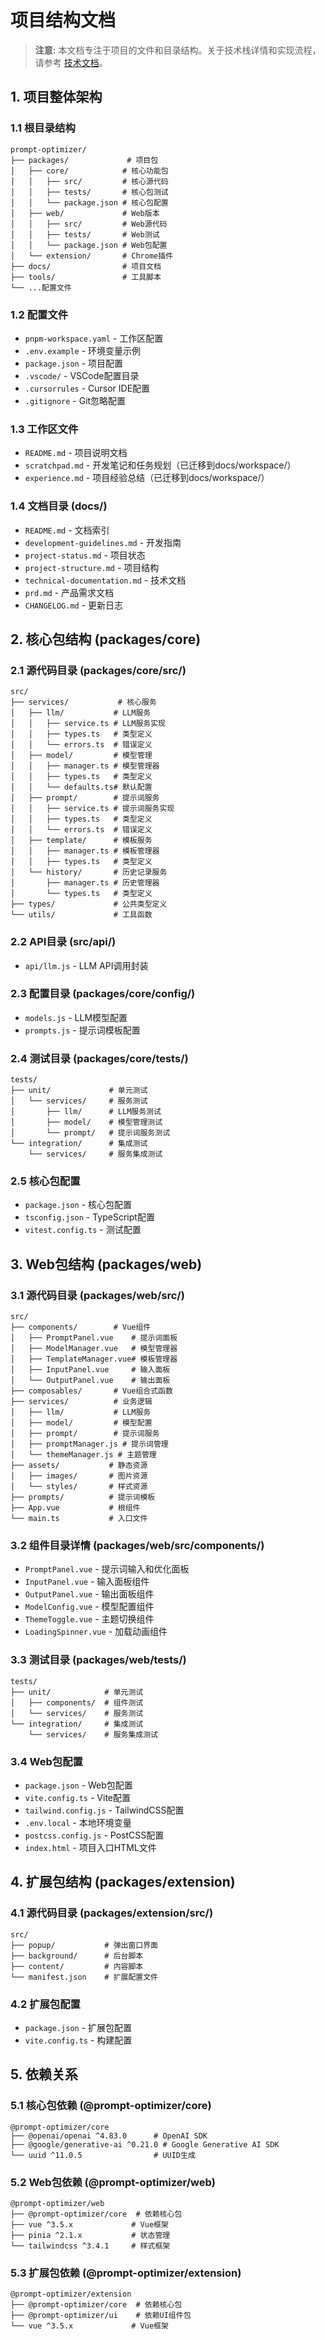 # 项目结构文档

> **注意:** 本文档专注于项目的文件和目录结构。关于技术栈详情和实现流程，请参考 [技术文档](./technical-documentation.md)。

## 1. 项目整体架构

### 1.1 根目录结构
```
prompt-optimizer/
├── packages/             # 项目包
│   ├── core/            # 核心功能包
│   │   ├── src/         # 核心源代码
│   │   ├── tests/       # 核心包测试
│   │   └── package.json # 核心包配置
│   ├── web/             # Web版本
│   │   ├── src/         # Web源代码
│   │   ├── tests/       # Web测试
│   │   └── package.json # Web包配置
│   └── extension/       # Chrome插件
├── docs/                # 项目文档
├── tools/               # 工具脚本
└── ...配置文件
```

### 1.2 配置文件
- `pnpm-workspace.yaml` - 工作区配置
- `.env.example` - 环境变量示例
- `package.json` - 项目配置
- `.vscode/` - VSCode配置目录
- `.cursorrules` - Cursor IDE配置
- `.gitignore` - Git忽略配置

### 1.3 工作区文件
- `README.md` - 项目说明文档
- `scratchpad.md` - 开发笔记和任务规划（已迁移到docs/workspace/）
- `experience.md` - 项目经验总结（已迁移到docs/workspace/）

### 1.4 文档目录 (docs/)
- `README.md` - 文档索引
- `development-guidelines.md` - 开发指南
- `project-status.md` - 项目状态
- `project-structure.md` - 项目结构
- `technical-documentation.md` - 技术文档
- `prd.md` - 产品需求文档
- `CHANGELOG.md` - 更新日志

## 2. 核心包结构 (packages/core)

### 2.1 源代码目录 (packages/core/src/)
```
src/
├── services/           # 核心服务
│   ├── llm/           # LLM服务
│   │   ├── service.ts # LLM服务实现
│   │   ├── types.ts   # 类型定义
│   │   └── errors.ts  # 错误定义
│   ├── model/         # 模型管理
│   │   ├── manager.ts # 模型管理器
│   │   ├── types.ts   # 类型定义
│   │   └── defaults.ts# 默认配置
│   ├── prompt/        # 提示词服务
│   │   ├── service.ts # 提示词服务实现
│   │   ├── types.ts   # 类型定义
│   │   └── errors.ts  # 错误定义
│   ├── template/      # 模板服务
│   │   ├── manager.ts # 模板管理器
│   │   ├── types.ts   # 类型定义
│   └── history/       # 历史记录服务
│       ├── manager.ts # 历史管理器
│       └── types.ts   # 类型定义
├── types/             # 公共类型定义
└── utils/             # 工具函数
```

### 2.2 API目录 (src/api/)
- `api/llm.js` - LLM API调用封装

### 2.3 配置目录 (packages/core/config/)
- `models.js` - LLM模型配置
- `prompts.js` - 提示词模板配置

### 2.4 测试目录 (packages/core/tests/)
```
tests/
├── unit/             # 单元测试
│   └── services/     # 服务测试
│       ├── llm/      # LLM服务测试
│       ├── model/    # 模型管理测试
│       └── prompt/   # 提示词服务测试
└── integration/      # 集成测试
    └── services/     # 服务集成测试
```

### 2.5 核心包配置
- `package.json` - 核心包配置
- `tsconfig.json` - TypeScript配置
- `vitest.config.ts` - 测试配置

## 3. Web包结构 (packages/web)

### 3.1 源代码目录 (packages/web/src/)
```
src/
├── components/        # Vue组件
│   ├── PromptPanel.vue    # 提示词面板
│   ├── ModelManager.vue   # 模型管理器
│   ├── TemplateManager.vue# 模板管理器
│   ├── InputPanel.vue     # 输入面板
│   └── OutputPanel.vue    # 输出面板
├── composables/       # Vue组合式函数
├── services/          # 业务逻辑
│   ├── llm/           # LLM服务
│   ├── model/         # 模型配置
│   ├── prompt/        # 提示词服务
│   ├── promptManager.js # 提示词管理
│   └── themeManager.js # 主题管理
├── assets/           # 静态资源
│   ├── images/       # 图片资源
│   └── styles/       # 样式资源
├── prompts/          # 提示词模板
├── App.vue           # 根组件
└── main.ts           # 入口文件
```

### 3.2 组件目录详情 (packages/web/src/components/)
- `PromptPanel.vue` - 提示词输入和优化面板
- `InputPanel.vue` - 输入面板组件
- `OutputPanel.vue` - 输出面板组件
- `ModelConfig.vue` - 模型配置组件
- `ThemeToggle.vue` - 主题切换组件
- `LoadingSpinner.vue` - 加载动画组件

### 3.3 测试目录 (packages/web/tests/)
```
tests/
├── unit/            # 单元测试
│   ├── components/  # 组件测试
│   └── services/    # 服务测试
└── integration/     # 集成测试
    └── services/    # 服务集成测试
```

### 3.4 Web包配置
- `package.json` - Web包配置
- `vite.config.ts` - Vite配置
- `tailwind.config.js` - TailwindCSS配置
- `.env.local` - 本地环境变量
- `postcss.config.js` - PostCSS配置
- `index.html` - 项目入口HTML文件

## 4. 扩展包结构 (packages/extension)

### 4.1 源代码目录 (packages/extension/src/)
```
src/
├── popup/           # 弹出窗口界面
├── background/      # 后台脚本
├── content/         # 内容脚本
└── manifest.json    # 扩展配置文件
```

### 4.2 扩展包配置
- `package.json` - 扩展包配置
- `vite.config.ts` - 构建配置

## 5. 依赖关系

### 5.1 核心包依赖 (@prompt-optimizer/core)
```
@prompt-optimizer/core
├── @openai/openai ^4.83.0      # OpenAI SDK
├── @google/generative-ai ^0.21.0 # Google Generative AI SDK
└── uuid ^11.0.5                # UUID生成
```

### 5.2 Web包依赖 (@prompt-optimizer/web)
```
@prompt-optimizer/web
├── @prompt-optimizer/core  # 依赖核心包
├── vue ^3.5.x             # Vue框架
├── pinia ^2.1.x           # 状态管理
└── tailwindcss ^3.4.1     # 样式框架
```

### 5.3 扩展包依赖 (@prompt-optimizer/extension)
```
@prompt-optimizer/extension
├── @prompt-optimizer/core  # 依赖核心包
├── @prompt-optimizer/ui    # 依赖UI组件包
└── vue ^3.5.x             # Vue框架
``` 
